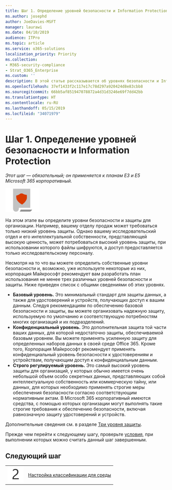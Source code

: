 ```yaml
---
title: Шаг 1. Определение уровней безопасности и Information Protection
ms.author: josephd
author: JoeDavies-MSFT
manager: laurawi
ms.date: 04/10/2019
audience: ITPro
ms.topic: article
ms.service: o365-solutions
localization_priority: Priority
ms.collection:
- M365-security-compliance
- Strat_O365_Enterprise
ms.custom: ''
description: В этой статье рассказывается об уровнях безопасности и Information Protection в организации и о том, как их настроить.
ms.openlocfilehash: 37ef1433f2c117e17c78d297a920424d8e83cbb8
ms.sourcegitcommit: 66bb5af851947078872a4d31d3246e69f7dd42bb
ms.translationtype: HT
ms.contentlocale: ru-RU
ms.lasthandoff: 05/15/2019
ms.locfileid: "34071979"
---
```

# <a name="step-1-define-security-and-information-protection-levels"></a>Шаг 1. Определение уровней безопасности и Information Protection

*Этот шаг — обязательный; он применяется к планам E3 и E5 Microsoft 365 корпоративный.*

![](./media/deploy-foundation-infrastructure/infoprotection_icon-small.png)

На этом этапе вы определите уровни безопасности и защиты для организации. Например, вашему отделу продаж может требоваться только низкий уровень защиты. Однако вашему исследовательский отдел и его интеллектуальной собственности, представляющей высокую ценность, может потребоваться высокий уровень защиты, при использовании которого файлы шифруются, а доступ предоставляется только исследовательскому персоналу.

Несмотря на то что вы можете определить собственные уровни безопасности и, возможно, уже используете некоторые из них, корпорация Майкрософт рекомендует вам разработать план использования не менее трех различных уровней безопасности и защиты. Ниже приведен список с общими сведениями об этих уровнях. 

- **Базовый уровень.** Это минимальный стандарт для защиты данных, а также для удостоверений и устройств, получающих доступ к вашим данным. Следуя рекомендациям по обеспечению базовой безопасности и защиты, вы можете организовать надежную защиту, используемую по умолчанию и соответствующую потребностям многих организаций и их подразделений.
- **Конфиденциальный уровень.** Это дополнительная защита той части ваших данных, для которой недостаточно защиты, обеспечиваемой базовым уровнем. Вы можете применять усиленную защиту для определенных наборов данных в своей среде Office 365. Кроме того, Корпорация Майкрософт рекомендует применять конфиденциальный уровень безопасности к удостоверениям и устройствам, получающим доступ к конфиденциальным данным.
- **Строго регулируемый уровень.** Это самый высокий уровень защиты для организаций, у которых обычно имеется очень небольшой объем особо секретных данных, представляющих собой интеллектуальную собственность или коммерческую тайну, или данных, для которых необходимо применять строгие меры обеспечения безопасности согласно соответствующим нормативным актам. В Microsoft 365 корпоративный имеются средства, с помощью которых организации могут выполнять такие строгие требования к обеспечению безопасности, включая равнозначную защиту удостоверений и устройств.

Дополнительные сведения см. в разделе [Три уровня защиты](microsoft-365-policies-configurations.md#three-tiers-of-protection).

Прежде чем перейти к следующему шагу, проверьте [условия](infoprotect-exit-criteria.md#crit-infoprotect-step1), при выполнении которых можно считать данный шаг завершенным.

## <a name="next-step"></a>Следующий шаг

|||
|:-------|:-----|
|![](./media/stepnumbers/Step2.png)|[Настройка классификации для среды](infoprotect-configure-classification.md)|
